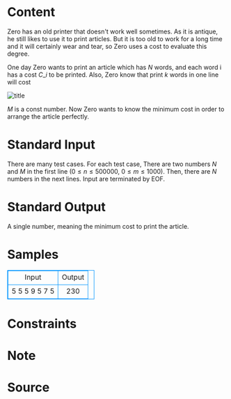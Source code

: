 
# Content

Zero has an old printer that doesn't work well sometimes. As it is antique, he still likes to use it to print articles. But it is too old to work for a long time and it will certainly wear and tear, so Zero uses a cost to evaluate this degree.

One day Zero wants to print an article which has $N$ words, and each word i has a cost $C\_i$ to be printed. Also, Zero know that print $k$ words in one line will cost

![title](/source/lutece/print-article/img/aHR0cHM6Ly9hY20udWVzdGMuZWR1LmNuL21lZGlhL2ltYWdlL3Byb2JsZW0vNDI5LzIwMTQwODE0MTk0OTI0MDA2MTEuanBn.jpg)

$M$ is a const number. Now Zero wants to know the minimum cost in order to arrange the article perfectly. 

# Standard Input

There are many test cases. For each test case, There are two numbers $N$ and $M$ in the first line ($0\leq n\leq 500000$, $0\leq m\leq 1000$). Then, there are $N$ numbers in the next lines. Input are terminated by EOF.

# Standard Output

A single number, meaning the minimum cost to print the article.

# Samples

<style>
        table,table tr th, table tr td { border:1px solid #0094ff; }
        table { width: 200px; min-height: 25px; line-height: 25px; text-align: center; border-collapse: collapse;}   
    </style>
<table>
	<tr>
		<td>Input</td>
		<td>Output</td>
	</tr>
<tr><td>5 5
5 9 5 7 5</td><td>230</td></tr></table>


# Constraints



# Note



# Source


